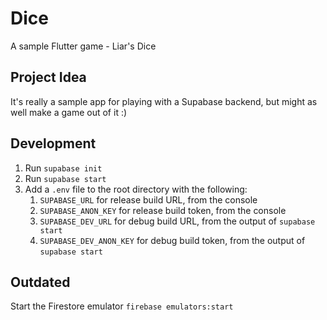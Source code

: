 # Dice

A sample Flutter game - Liar's Dice

## Project Idea

It's really a sample app for playing with a Supabase backend, but might as well make a game out of it :)

## Development

1. Run `supabase init`
1. Run `supabase start`
1. Add a `.env` file to the root directory with the following:
   1. `SUPABASE_URL` for release build URL, from the console
   1. `SUPABASE_ANON_KEY` for release build token, from the console
   1. `SUPABASE_DEV_URL` for debug build URL, from the output of `supabase start`
   1. `SUPABASE_DEV_ANON_KEY` for debug build token, from the output of `supabase start`

## Outdated

Start the Firestore emulator
`firebase emulators:start`

